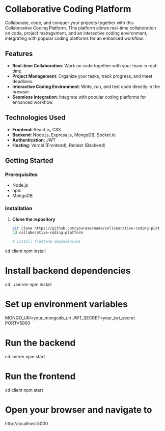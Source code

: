 # Collaborative Coding Platform

Collaborate, code, and conquer your projects together with this Collaborative Coding Platform. This platform allows real-time collaboration on code, project management, and an interactive coding environment, integrating with popular coding platforms for an enhanced workflow.

## Features

- **Real-time Collaboration**: Work on code together with your team in real-time.
- **Project Management**: Organize your tasks, track progress, and meet deadlines.
- **Interactive Coding Environment**: Write, run, and test code directly in the browser.
- **Seamless Integration**: Integrate with popular coding platforms for enhanced workflow.

## Technologies Used

- **Frontend**: React.js, CSS
- **Backend**: Node.js, Express.js, MongoDB, Socket.io
- **Authentication**: JWT
- **Hosting**: Vercel (Frontend), Render (Backend)

## Getting Started

### Prerequisites

- Node.js
- npm
- MongoDB

### Installation

1. **Clone the repository**
   ```sh
   git clone https://github.com/yourusername/collaborative-coding-platform.git
   cd collaborative-coding-platform

   # Install frontend dependencies
cd client
npm install

# Install backend dependencies
cd ../server
npm install

# Set up environment variables
MONGO_URI=your_mongodb_uri
JWT_SECRET=your_jwt_secret
PORT=5000


# Run the backend
cd server
npm start

# Run the frontend
cd client
npm start

# Open your browser and navigate to
http://localhost:3000

